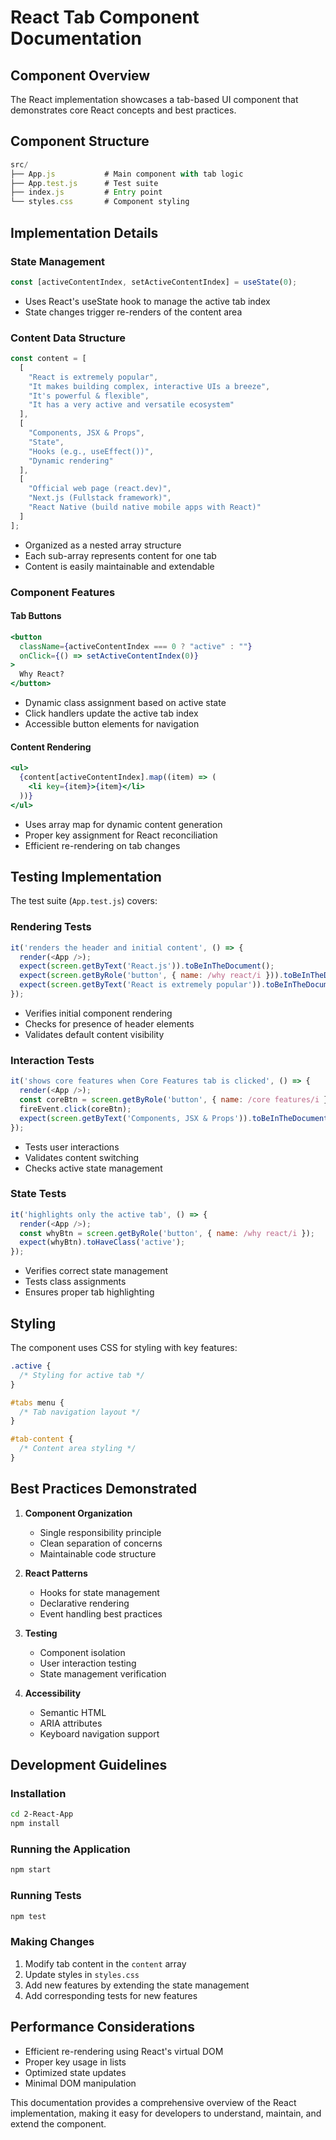 # React Tab Component Documentation

## Component Overview

The React implementation showcases a tab-based UI component that demonstrates core React concepts and best practices.

## Component Structure

```jsx
src/
├── App.js           # Main component with tab logic
├── App.test.js      # Test suite
├── index.js         # Entry point
└── styles.css       # Component styling
```

## Implementation Details

### State Management
```jsx
const [activeContentIndex, setActiveContentIndex] = useState(0);
```
- Uses React's useState hook to manage the active tab index
- State changes trigger re-renders of the content area

### Content Data Structure
```javascript
const content = [
  [
    "React is extremely popular",
    "It makes building complex, interactive UIs a breeze",
    "It's powerful & flexible",
    "It has a very active and versatile ecosystem"
  ],
  [
    "Components, JSX & Props",
    "State",
    "Hooks (e.g., useEffect())",
    "Dynamic rendering"
  ],
  [
    "Official web page (react.dev)",
    "Next.js (Fullstack framework)",
    "React Native (build native mobile apps with React)"
  ]
];
```
- Organized as a nested array structure
- Each sub-array represents content for one tab
- Content is easily maintainable and extendable

### Component Features

#### Tab Buttons
```jsx
<button
  className={activeContentIndex === 0 ? "active" : ""}
  onClick={() => setActiveContentIndex(0)}
>
  Why React?
</button>
```
- Dynamic class assignment based on active state
- Click handlers update the active tab index
- Accessible button elements for navigation

#### Content Rendering
```jsx
<ul>
  {content[activeContentIndex].map((item) => (
    <li key={item}>{item}</li>
  ))}
</ul>
```
- Uses array map for dynamic content generation
- Proper key assignment for React reconciliation
- Efficient re-rendering on tab changes

## Testing Implementation

The test suite (`App.test.js`) covers:

### Rendering Tests
```javascript
it('renders the header and initial content', () => {
  render(<App />);
  expect(screen.getByText('React.js')).toBeInTheDocument();
  expect(screen.getByRole('button', { name: /why react/i })).toBeInTheDocument();
  expect(screen.getByText('React is extremely popular')).toBeInTheDocument();
});
```
- Verifies initial component rendering
- Checks for presence of header elements
- Validates default content visibility

### Interaction Tests
```javascript
it('shows core features when Core Features tab is clicked', () => {
  render(<App />);
  const coreBtn = screen.getByRole('button', { name: /core features/i });
  fireEvent.click(coreBtn);
  expect(screen.getByText('Components, JSX & Props')).toBeInTheDocument();
});
```
- Tests user interactions
- Validates content switching
- Checks active state management

### State Tests
```javascript
it('highlights only the active tab', () => {
  render(<App />);
  const whyBtn = screen.getByRole('button', { name: /why react/i });
  expect(whyBtn).toHaveClass('active');
});
```
- Verifies correct state management
- Tests class assignments
- Ensures proper tab highlighting

## Styling

The component uses CSS for styling with key features:

```css
.active {
  /* Styling for active tab */
}

#tabs menu {
  /* Tab navigation layout */
}

#tab-content {
  /* Content area styling */
}
```

## Best Practices Demonstrated

1. **Component Organization**
   - Single responsibility principle
   - Clean separation of concerns
   - Maintainable code structure

2. **React Patterns**
   - Hooks for state management
   - Declarative rendering
   - Event handling best practices

3. **Testing**
   - Component isolation
   - User interaction testing
   - State management verification

4. **Accessibility**
   - Semantic HTML
   - ARIA attributes
   - Keyboard navigation support

## Development Guidelines

### Installation
```bash
cd 2-React-App
npm install
```

### Running the Application
```bash
npm start
```

### Running Tests
```bash
npm test
```

### Making Changes
1. Modify tab content in the `content` array
2. Update styles in `styles.css`
3. Add new features by extending the state management
4. Add corresponding tests for new features

## Performance Considerations

- Efficient re-rendering using React's virtual DOM
- Proper key usage in lists
- Optimized state updates
- Minimal DOM manipulation

This documentation provides a comprehensive overview of the React implementation, making it easy for developers to understand, maintain, and extend the component.

